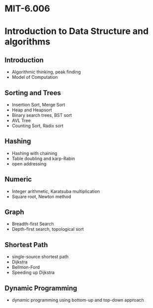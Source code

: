 # MIT-6.006
# Introduction to Data Structure and algorithms
## Introduction
- Algorithmic thinking, peak finding
- Model of Computation

## Sorting and Trees
- Insertion Sort, Merge Sort
- Heap and Heapsort
- Binary search trees, BST sort
- AVL Tree
- Counting Sort, Radix sort

## Hashing
- Hashing with chaining
- Table doubling and karp-Rabin
- open addressing

## Numeric
- Integer arithmetic, Karatsuba multiplication
- Square root, Newton method

## Graph
- Breadth-first Search
- Depth-first search, topological sort

## Shortest Path
- single-source shortest path
- Dijkstra
- Bellmon-Ford
- Speeding up Dijkstra

## Dynamic Programming
- dynamic programming using bottom-up and top-down approach


